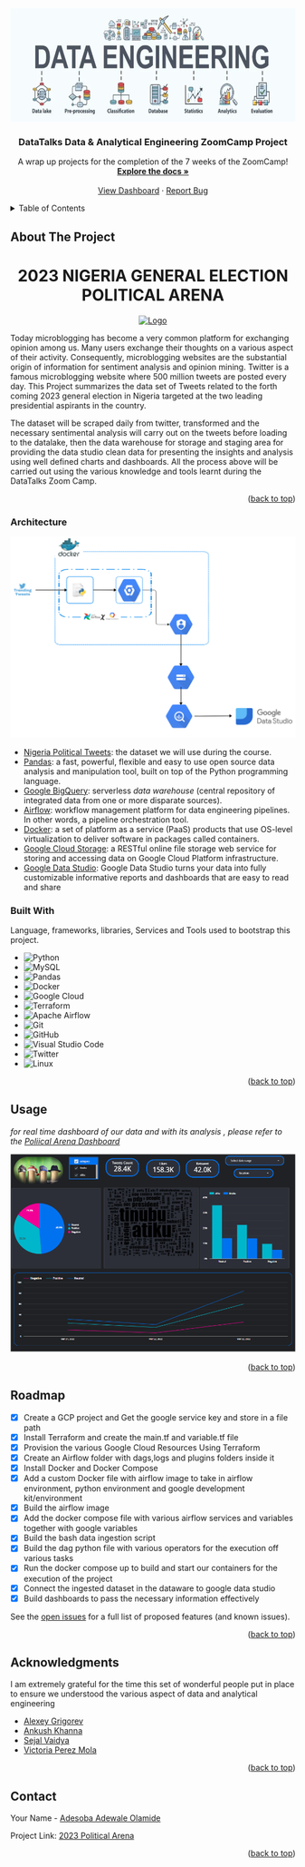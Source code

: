<div id="top"></div>
<!--
*** Thanks for checking out the Best-README-Template. If you have a suggestion
*** that would make this better, please fork the repo and create a pull request
*** or simply open an issue with the tag "enhancement".
*** Don't forget to give the project a star!
*** Thanks again! Now go create something AMAZING! :D
-->



<!-- PROJECT SHIELDS -->
<!--
*** I'm using markdown "reference style" links for readability.
*** Reference links are enclosed in brackets [ ] instead of parentheses ( ).
*** See the bottom of this document for the declaration of the reference variables
*** for contributors-url, forks-url, etc. This is an optional, concise syntax you may use.
*** https://www.markdownguide.org/basic-syntax/#reference-style-links
-->



<!-- PROJECT LOGO -->
<br />
<div align="center">
  <a href="https://github.com/othneildrew/Best-README-Template">
    <img src="Images/data-engineering-logo.webp" alt="Logo" width="800" height="200">
  </a>

  <h3 align="center">DataTalks Data & Analytical Engineering ZoomCamp Project</h3>

  <p align="center">
    A wrap up projects for the completion of the 7 weeks of the ZoomCamp!
    <br />
    <a href="https://github.com/OLAMIDE100/Data-Engineering-Project"><strong>Explore the docs »</strong></a>
    <br />
    <br />
    <a href="https://datastudio.google.com/reporting/003789ac-4a1e-4fa3-b8e7-4e08cc288c2f">View Dashboard</a>
    ·
    <a href="https://github.com/OLAMIDE100/Data-Engineering-Project/issues">Report Bug</a>
  </p>
</div>



<!-- TABLE OF CONTENTS -->
<details>
  <summary>Table of Contents</summary>
  <ol>
    <li>
      <a href="#about-the-project">About The Project</a>
      <ul>
        <li><a href="#built-with">Built With</a></li>
        <li><a href="#architecture">Architecture</a></li>
      </ul>
    </li>
    <li><a href="#usage">Usage</a></li>
    <li><a href="#roadmap">Roadmap</a></li>
    <li><a href="#acknowledgments">Acknowledgments</a></li>
    <li><a href="#contact">Contact</a></li>
    
  </ol>
</details>



<!-- ABOUT THE PROJECT -->
## About The Project

<div align="center">
  <h1>2023 NIGERIA GENERAL ELECTION POLITICAL ARENA</h1>
  
  <a href="">
    <img src="Images/Which-region-should-produce-Nigeria%E2%80%99s-next-president-in-2023.jpg" alt="Logo" width="800" height="200">
  </a>
 </div>


Today microblogging has become a very common platform for exchanging opinion among us. Many users exchange their thoughts on a various aspect of their activity. Consequently, microblogging websites are the substantial origin of information for sentiment analysis and opinion mining. Twitter is a famous microblogging website where 500 million tweets are posted every day. This Project summarizes the data set of Tweets related to the forth coming 2023 general election in Nigeria targeted at the two leading presidential aspirants in the country.

The dataset will be scraped daily from twitter, transformed and the necessary sentimental analysis will carry out on the tweets before loading to the datalake, then the data warehouse for storage and staging area for providing the data studio clean data for presenting the insights and analysis using well defined charts and dashboards. All the process above will be carried out using the various knowledge and tools learnt during the DataTalks Zoom Camp.


<p align="right">(<a href="#top">back to top</a>)</p>

### Architecture

![architecture diagram](https://github.com/OLAMIDE100/Data-Engineering-Project/blob/main/Images/AWS%20Networking.png)


* [Nigeria Political Tweets](): the dataset we will use during the course.
* [Pandas](https://spark.apache.org/):  a fast, powerful, flexible and easy to use open source data analysis and manipulation tool, built on top of the Python programming language.
* [Google BigQuery](https://cloud.google.com/products/bigquery/): serverless _data warehouse_ (central repository of integrated data from one or more disparate sources).
* [Airflow](https://airflow.apache.org/): workflow management platform for data engineering pipelines. In other words, a pipeline orchestration tool.
* [Docker](https://www.docker.com/): a set of platform as a service (PaaS) products that use OS-level virtualization to deliver software in packages called containers.
* [Google Cloud Storage](https://cloud.google.com/storage): a RESTful online file storage web service for storing and accessing data on Google Cloud Platform infrastructure.
* [Google Data Studio](https://datastudio.google.com): Google Data Studio turns your data into fully customizable informative reports and dashboards that are easy to read and share
### Built With

Language, frameworks, libraries, Services and Tools used to bootstrap this project.

* ![Python](https://img.shields.io/badge/python-3670A0?style=for-the-badge&logo=python&logoColor=ffdd54)
* ![MySQL](https://img.shields.io/badge/mysql-%2300f.svg?style=for-the-badge&logo=mysql&logoColor=white)
* ![Pandas](https://img.shields.io/badge/pandas-%23150458.svg?style=for-the-badge&logo=pandas&logoColor=white)
* ![Docker](https://img.shields.io/badge/docker-%230db7ed.svg?style=for-the-badge&logo=docker&logoColor=white)
* ![Google Cloud](https://img.shields.io/badge/GoogleCloud-%234285F4.svg?style=for-the-badge&logo=google-cloud&logoColor=white)
* ![Terraform](https://img.shields.io/badge/terraform-%235835CC.svg?style=for-the-badge&logo=terraform&logoColor=white)
* ![Apache Airflow](https://img.shields.io/badge/Apache%20Airflow-017CEE?style=for-the-badge&logo=Apache%20Airflow&logoColor=white)
* ![Git](https://img.shields.io/badge/git-%23F05033.svg?style=for-the-badge&logo=git&logoColor=white)
* ![GitHub](https://img.shields.io/badge/github-%23121011.svg?style=for-the-badge&logo=github&logoColor=white)
* ![Visual Studio Code](https://img.shields.io/badge/Visual%20Studio%20Code-0078d7.svg?style=for-the-badge&logo=visual-studio-code&logoColor=white)
* ![Twitter](https://img.shields.io/badge/Twitter-%231DA1F2.svg?style=for-the-badge&logo=Twitter&logoColor=white)
* ![Linux](https://img.shields.io/badge/Linux_Bash_Scripting-FCC624?style=for-the-badge&logo=linux&logoColor=black)

<p align="right">(<a href="#top">back to top</a>)</p>



<!-- USAGE EXAMPLES -->
## Usage

_for real time dashboard of our data and with its analysis , please refer to the [Poliical Arena Dashboard](https://datastudio.google.com/reporting/003789ac-4a1e-4fa3-b8e7-4e08cc288c2f)_

![dashboard diagram](https://github.com/OLAMIDE100/Data-Engineering-Project/blob/main/Images/Capture3.PNG)

<p align="right">(<a href="#top">back to top</a>)</p>



<!-- ROADMAP -->
## Roadmap

- [x] Create a GCP project and Get the google service key and store in a file path
- [x] Install Terraform and create the main.tf and variable.tf file
- [x] Provision the various Google Cloud Resources Using Terraform
- [x] Create an Airflow folder with dags,logs and plugins folders inside it
- [x] Install Docker and Docker Compose
- [x] Add a custom Docker file with airflow image to take in airflow environment, python environment and google development kit/environment
- [x] Build the airflow image
- [x] Add the docker compose file with various airflow services and variables together with google variables
- [x] Build the bash data ingestion script
- [x] Build the dag python file with various operators for the execution off various tasks
- [x] Run the docker compose up to build and start our containers for the execution of the project
- [x] Connect the ingested dataset in the dataware to google data studio
- [x] Build dashboards to pass the necessary information effectively

See the [open issues](https://github.com/OLAMIDE100/Data-Engineering-Project/issues) for a full list of proposed features (and known issues).

<p align="right">(<a href="#top">back to top</a>)</p>



<!-- ACKNOWLEDGMENTS -->
## Acknowledgments

I am extremely grateful for the time this set of wonderful people put in place to ensure we understood the various aspect of data and analytical engineering

* [Alexey Grigorev](https://www.linkedin.com/in/agrigorev/)
* [Ankush Khanna](https://www.linkedin.com/in/ankushkhanna2/)
* [Sejal Vaidya](https://www.linkedin.com/in/vaidyasejal/)
* [Victoria Perez Mola](https://www.linkedin.com/in/victoriaperezmola/)

<p align="right">(<a href="#top">back to top</a>)</p>

<!-- CONTACT -->
## Contact

Your Name - [Adesoba Adewale Olamide](https://www.linkedin.com/in/adesoba-olamide-gmnse-787193169/)

Project Link: [2023 Political Arena](https://github.com/OLAMIDE100/Data-Engineering-Project)

<p align="right">(<a href="#top">back to top</a>)</p>

